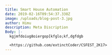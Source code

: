 ```yaml
---
title: Smart House Automation
date: 2019-02-16T09:54:37.338Z
image: /uploads/blog-post-3.jpg
author: Himu
description: Meta Discription
Body: |-
  kgjmfdoiug8oiergop[kfglo;kf,dgfdgb

  <https://github.com/extinctCoder/CSFEST_2K17>
---
```



